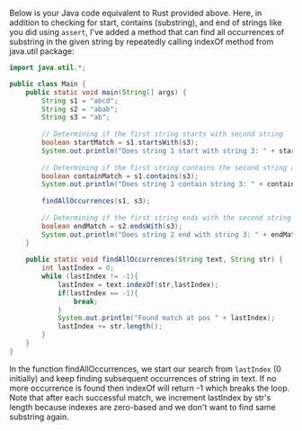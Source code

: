 Below is your Java code equivalent to Rust provided above. Here, in addition to checking for start, contains (substring), and end of strings like you did using `assert`, I've added a method that can find all occurrences of substring in the given string by repeatedly calling indexOf method from java.util package:

```java
import java.util.*;

public class Main {
    public static void main(String[] args) {
        String s1 = "abcd";
        String s2 = "abab";
        String s3 = "ab";
        
        // Determining if the first string starts with second string
        boolean startMatch = s1.startsWith(s3);
        System.out.println("Does string 1 start with string 3: " + startMatch);
    
        // Determining if the first string contains the second string at any location
        boolean containMatch = s1.contains(s3);
        System.out.println("Does string 1 contain string 3: " + containMatch);
        
        findAllOccurrences(s1, s3);
    
        // Determining if the first string ends with the second string
        boolean endMatch = s2.endsWith(s3);
        System.out.println("Does string 2 end with string 3: " + endMatch);
    }
  
    public static void findAllOccurrences(String text, String str) {
        int lastIndex = 0;
        while (lastIndex != -1){
            lastIndex = text.indexOf(str,lastIndex);
            if(lastIndex == -1){
                break;
            }
            System.out.println("Found match at pos " + lastIndex);
            lastIndex += str.length();
        }
    }
}
```
In the function findAllOccurrences, we start our search from `lastIndex` (0 initially) and keep finding subsequent occurrences of string in text. If no more occurrence is found then indexOf will return -1 which breaks the loop. Note that after each successful match, we increment lastIndex by str's length because indexes are zero-based and we don't want to find same substring again.

